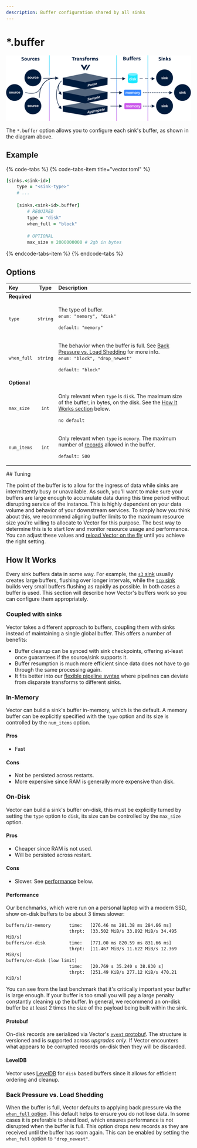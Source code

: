 ```yaml
---
description: Buffer configuration shared by all sinks
---
```


# \*.buffer

![](../../../.gitbook/assets/buffers.svg)

The `*.buffer` option allows you to configure each sink's buffer, as shown in the diagram above.

## Example

{% code-tabs %}
{% code-tabs-item title="vector.toml" %}
```coffeescript
[sinks.<sink-id>]
    type = "<sink-type>"
    # ...
    
    [sinks.<sink-id>.buffer]
        # REQUIRED
        type = "disk"
        when_full = "block"
        
        # OPTIONAL
        max_size = 2000000000 # 2gb in bytes
```
{% endcode-tabs-item %}
{% endcode-tabs %}

## Options

<table>
  <thead>
    <tr>
      <th style="text-align:left">Key</th>
      <th style="text-align:center">Type</th>
      <th style="text-align:left">Description</th>
    </tr>
  </thead>
  <tbody>
    <tr>
      <td style="text-align:left"><b>Required</b>
      </td>
      <td style="text-align:center"></td>
      <td style="text-align:left"></td>
    </tr>
    <tr>
      <td style="text-align:left"><code>type</code>
      </td>
      <td style="text-align:center"><code>string</code>
      </td>
      <td style="text-align:left">
        <p>The type of buffer.
          <br /><code>enum: &quot;memory&quot;, &quot;disk&quot;</code>
        </p>
        <p><code>default: &quot;memory&quot;</code>
        </p>
      </td>
    </tr>
    <tr>
      <td style="text-align:left"><code>when_full</code>
      </td>
      <td style="text-align:center"><code>string</code>
      </td>
      <td style="text-align:left">
        <p>The behavior when the buffer is full. See <a href="buffer.md#back-pressure-vs-load-shedding">Back Pressure vs. Load Shedding</a> for
          more info.
          <br /><code>enum: &quot;block&quot;, &quot;drop_newest&quot;</code>
        </p>
        <p><code>default: &quot;block&quot;</code>
        </p>
      </td>
    </tr>
    <tr>
      <td style="text-align:left"><b>Optional</b>
      </td>
      <td style="text-align:center"></td>
      <td style="text-align:left"></td>
    </tr>
    <tr>
      <td style="text-align:left"><code>max_size</code>
      </td>
      <td style="text-align:center"><code>int</code>
      </td>
      <td style="text-align:left">
        <p>Only relevant when <code>type</code> is <code>disk</code>. The maximum size
          of the buffer, in bytes, on the disk. See the <a href="buffer.md#options">How It Works section</a> below.</p>
        <p><code>no default</code>
        </p>
      </td>
    </tr>
    <tr>
      <td style="text-align:left"><code>num_items</code>
      </td>
      <td style="text-align:center"><code>int</code>
      </td>
      <td style="text-align:left">
        <p>Only relevant when <code>type</code> is <code>memory</code>. The maximum
          number of <a href="../../../about/concepts.md#records">records</a> allowed
          in the buffer.</p>
        <p><code>default: 500</code>
        </p>
      </td>
    </tr>
  </tbody>
</table>## Tuning

The point of the buffer is to allow for the ingress of data while sinks are intermittently busy or unavailable. As such, you'll want to make sure your buffers are large enough to accumulate data during this time period without disrupting service of the instance. This is highly dependent on your data volume and behavior of your downstream services. To simply how you think about this, we recommend aligning buffer limits to the maximum resource size you're willing to allocate to Vector for this purpose. The best way to determine this is to start low and monitor resource usage and performance. You can adjust these values and [reload Vector on the fly](../../administration/reloading.md) until you achieve the right setting.

## How It Works

Every sink buffers data in some way. For example, the [`s3` sink](aws_s3.md) usually creates large buffers, flushing over longer intervals, while the [`tcp` sink](tcp.md) builds very small buffers flushing as rapidly as possible. In both cases a buffer is used. This section will describe how Vector's buffers work so you can configure them appropriately.

### Coupled with sinks

Vector takes a different approach to buffers, coupling them with sinks instead of maintaining a single global buffer. This offers a number of benefits:

* Buffer cleanup can be synced with sink checkpoints, offering at-least once guarantees if the source/sink supports it.
* Buffer resumption is much more efficient since data does not have to go through the same processing again.
* It fits better into our [flexible pipeline syntax](../#pipelines) where pipelines can deviate from disparate transforms to different sinks.

### In-Memory

Vector can build a sink's buffer in-memory, which is the default. A memory buffer can be explicitly specified with the `type` option and its size is controlled by the `num_items` option.

#### Pros

* Fast

#### Cons

* Not be persisted across restarts.
* More expensive since RAM is generally more expensive than disk.

### On-Disk

Vector can build a sink's buffer on-disk, this must be explicitly turned by setting the `type` option to `disk`, its size can be controlled by the `max_size` option.

#### Pros

* Cheaper since RAM is not used.
* Will be persisted across restart.

#### Cons

* Slower. See [performance](buffer.md#performance) below.

#### Performance

Our benchmarks, which were run on a personal laptop with a modern SSD, show on-disk buffers to be about 3 times slower:

```text
buffers/in-memory       time:   [276.46 ms 281.38 ms 284.66 ms]         
                        thrpt:  [33.502 MiB/s 33.892 MiB/s 34.495 MiB/s]
buffers/on-disk         time:   [771.00 ms 820.59 ms 831.66 ms]         
                        thrpt:  [11.467 MiB/s 11.622 MiB/s 12.369 MiB/s]
buffers/on-disk (low limit)                                             
                        time:   [20.769 s 35.240 s 38.830 s]
                        thrpt:  [251.49 KiB/s 277.12 KiB/s 470.21 KiB/s]
```

You can see from the last benchmark that it's critically important your buffer is large enough. If your buffer is too small you will pay a large penalty constantly cleaning up the buffer. In general, we recommend an on-disk buffer be at least 2 times the size of the payload being built within the sink.

#### Protobuf

On-disk records are serialized via Vector's [`event` protobuf](https://github.com/timberio/vector/blob/master/proto/event.proto). The structure is versioned and is supported across _upgrades only_. If Vector encounters what appears to be corrupted records on-disk then they will be discarded.

#### LevelDB

Vector uses [LevelDB](https://github.com/google/leveldb) for `disk` based buffers since it allows for efficient ordering and cleanup.

### Back Pressure vs. Load Shedding

When the buffer is full, Vector defaults to applying back pressure via the [`when_full` option](buffer.md#options). This default helps to ensure you do not lose data. In some cases it is preferable to shed load, which ensures performance is not disrupted when the buffer is full. This option drops new records as they are received until the buffer has room again. This can be enabled by setting the `when_full` option to `"drop_newest"`.


